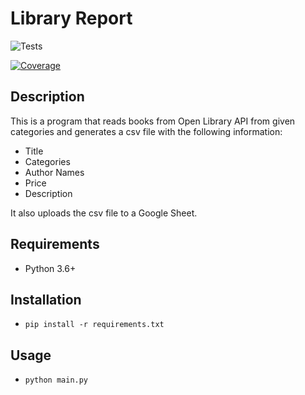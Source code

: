 # Library Report

![Tests](https://github.com/ovimatei/library-report/actions/workflows/tests.yml/badge.svg?branch=main)


[![Coverage](https://img.shields.io/badge/coverage-72%25-brightgreen)](https://github.com/ovimatei/library-report/actions/runs/5023889606)



## Description

This is a program that reads books from Open Library API from given categories
and generates a csv file with the following information:

- Title
- Categories
- Author Names
- Price
- Description

It also uploads the csv file to a Google Sheet.

## Requirements
- Python 3.6+

## Installation
- `pip install -r requirements.txt`

## Usage

- `python main.py`